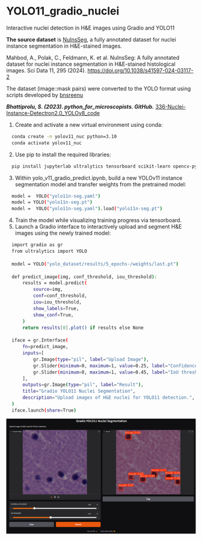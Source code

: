 # YOLO11_gradio_nuclei
Interactive nuclei detection in H&amp;E images using Gradio and YOLO11

**The source dataset** is [NuInsSeg](https://www.kaggle.com/datasets/ipateam/nuinsseg), a fully annotated dataset for nuclei instance segmentation in H&amp;E-stained images.

Mahbod, A., Polak, C., Feldmann, K. et al. NuInsSeg: A fully annotated dataset for nuclei instance segmentation in H&E-stained histological images. Sci Data 11, 295 (2024).
https://doi.org/10.1038/s41597-024-03117-2

The dataset (image::mask pairs) were converted to the YOLO format using scripts developed by [bnsreenu](https://github.com/bnsreenu)

***Bhattiprolu, S. (2023). python_for_microscopists. GitHub.*** [336-Nuclei-Instance-Detectron2.0_YOLOv8_code](https://github.com/bnsreenu/python_for_microscopists/tree/master/336-Nuclei-Instance-Detectron2.0_YOLOv8_code)


1. Create and activate a new virtual environment using conda:
```bash
  conda create -n yolov11_nuc python=3.10
  conda activate yolov11_nuc
```
2. Use pip to install the required libraries:
```bash
  pip install jupyterlab ultralytics tensorboard scikit-learn opencv-python gradio
```
3. Within yolo_v11_gradio_predict.ipynb, build a new YOLOv11 instance segmentation model and transfer weights from the pretrained model:
```bash
  model =  YOLO("yolo11n-seg.yaml")
  model = YOLO("yolo11n-seg.pt")
  model =  YOLO("yolo11n-seg.yaml").load("yolo11n-seg.pt")
```
4. Train the model while visualizing training progress via tensorboard.
5. Launch a Gradio interface to interactively upload and segment H&E images using the newly trained model:
```bash
  import gradio as gr
  from ultralytics import YOLO
  
  model = YOLO("yolo_dataset/results/5_epochs-/weights/last.pt")
  
  def predict_image(img, conf_threshold, iou_threshold):
      results = model.predict(
          source=img,
          conf=conf_threshold,
          iou=iou_threshold,
          show_labels=True,
          show_conf=True,
      )
      return results[0].plot() if results else None
  
  iface = gr.Interface(
      fn=predict_image,
      inputs=[
          gr.Image(type="pil", label="Upload Image"),
          gr.Slider(minimum=0, maximum=1, value=0.25, label="Confidence threshold"),
          gr.Slider(minimum=0, maximum=1, value=0.45, label="IoU threshold"),
      ],
      outputs=gr.Image(type="pil", label="Result"),
      title="Gradio YOLO11 Nuclei Segmentation",
      description="Upload images of H&E nuclei for YOLO11 detection.",
  )
  iface.launch(share=True)
```
![Screenshot of the Gradio Web Interface](/assets/images/gradio_interface_screenshot.png)
